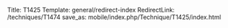 Title: T1425
Template: general/redirect-index
RedirectLink: /techniques/T1474
save_as: mobile/index.php/Technique/T1425/index.html